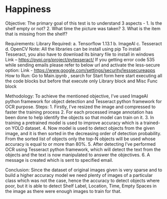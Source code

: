 # Happiness
Objective:
  The primary goal of this test is to understand 3 aspects - 
    1. Is the shelf empty or not? 
    2. What time the picture was taken? 
    3. What is the item that is missing from the shelf?

Requirements:
  Library Required:
    a.	Tensorflow 1.13.1
    b.	ImageAI
    c.	Tesseract
    d.	OpenCV
  Note: All the libraries can be install using pip
    To install Tesseract, you also have to download its binary file to install in windows
      Link – https://pypi.org/project/pytesseract/ 
    If you getting error code 535 while sending emails please refer to below url and activate the less-secure option:
      Link - https://www.google.com/settings/security/lesssecureapps
How to Run:
	Go to Main.ipynb , search for Start form here start executing all the code blocks but before that execute only Library block and Misc Func block

Methodology:
  To achieve the mentioned objective, I’ve used ImageAI python framework for object detection and Tesseract python framework for OCR purpose.
    Steps:
    1.	Firstly, I’ve resized the image and compressed to faster the training process
    2.	For each processed image annotation has been done to help identify the objects so that model can train on it.
    3.	In training a pretrained model is used to improve accuracy which is a trained-on YOLO dataset.
    4.	Now model is used to detect objects from the given image, and it is then sorted in the decreasing order of detection probability. From the sorted list of objects only the top-N objects will be used whose accuracy is equal to or more than 80%.
    5.	After detecting I’ve performed OCR using Tesseract python framework, which will detect the text from the objects and the text is now manipulated to answer the objectives.
    6.	A message is created which is sent to specified email.

Conclusion:
  Since the dataset of original images given is very sparse and to build a higher accuracy model we need plenty of images of a particular class which was not the case, hence the accuracy to detect objects where poor, but it is able to detect Shelf Label, Location, Time, Empty Spaces in the image as there were enough images to train for that.
